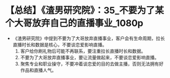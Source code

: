 # 【总结】《渣男研究院》：35_不要为了某个大哥放弃自己的直播事业_1080p

-   《渣男研究院》中提到不要为了大哥放弃直播事业，客户会有生命周期，拉长直播时长和数据是核心，不要谈恋爱影响直播。
    1.  客户给你刷礼物后可能不再联系，要注重拉长直播时长和数据。
    2.  不要为了大哥放弃直播事业，要让流量做起来，不要谈恋爱影响直播。
    3.  聚焦专业和职业操守，不要冲着谈恋爱的目的去做主播，否则无法拥有好作品和直播人气。